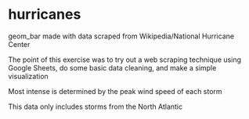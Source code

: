 # hurricanes
geom_bar made with data scraped from Wikipedia/National Hurricane Center

The point of this exercise was to try out a web scraping technique using Google Sheets, do some basic data cleaning, and make a simple visualization

Most intense is determined by the peak wind speed of each storm

This data only includes storms from the North Atlantic
